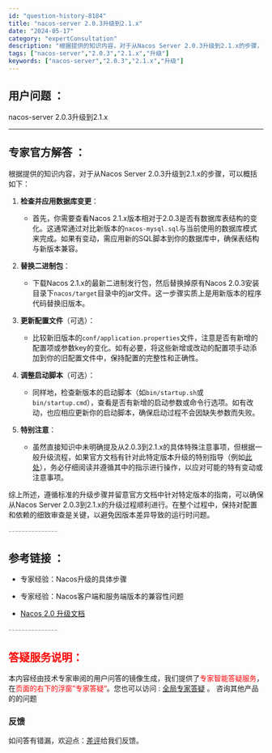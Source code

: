 ```yaml
---
id: "question-history-8184"
title: "nacos-server 2.0.3升级到2.1.x"
date: "2024-05-17"
category: "expertConsultation"
description: "根据提供的知识内容，对于从Nacos Server 2.0.3升级到2.1.x的步骤，可以概括如下：1. **检查并应用数据库变更**：   - 首先，你需要查看Nacos 2.1.x版本相对于2.0.3是否有数据库表结构的变化。这通常通过对比新版本的`nacos-mysql.sql`与当前使用的数"
tags: ["nacos-server","2.0.3","2.1.x","升级"]
keywords: ["nacos-server","2.0.3","2.1.x","升级"]
---
```


## 用户问题 ： 
 nacos-server 2.0.3升级到2.1.x  

---------------
## 专家官方解答 ：

根据提供的知识内容，对于从Nacos Server 2.0.3升级到2.1.x的步骤，可以概括如下：

1. **检查并应用数据库变更**：
   - 首先，你需要查看Nacos 2.1.x版本相对于2.0.3是否有数据库表结构的变化。这通常通过对比新版本的`nacos-mysql.sql`与当前使用的数据库模式来完成。如果有变动，需应用新的SQL脚本到你的数据库中，确保表结构与新版本兼容。

2. **替换二进制包**：
   - 下载Nacos 2.1.x的最新二进制发行包，然后替换掉原有Nacos 2.0.3安装目录下`nacos/target`目录中的jar文件。这一步骤实质上是用新版本的程序代码替换旧版本。

3. **更新配置文件**（可选）：
   - 比较新旧版本的`conf/application.properties`文件，注意是否有新增的配置项或参数key的变化。如有必要，将这些新增或改动的配置项手动添加到你的旧配置文件中，保持配置的完整性和正确性。

4. **调整启动脚本**（可选）：
   - 同样地，检查新版本的启动脚本（如`bin/startup.sh`或`bin/startup.cmd`），查看是否有新增的启动参数或命令行选项。如有改动，也应相应更新你的启动脚本，确保启动过程不会因缺失参数而失败。

5. **特别注意**：
   - 虽然直接知识中未明确提及从2.0.3到2.1.x的具体特殊注意事项，但根据一般升级流程，如果官方文档有针对此特定版本升级的特别指导（例如[此处](https://nacos.io/docs/latest/upgrading/200-upgrading/)），务必仔细阅读并遵循其中的指示进行操作，以应对可能的特有变动或注意事项。

综上所述，遵循标准的升级步骤并留意官方文档中针对特定版本的指南，可以确保从Nacos Server 2.0.3到2.1.x的升级过程顺利进行。在整个过程中，保持对配置和依赖的细致审查是关键，以避免因版本差异导致的运行时问题。


<font color="#949494">---------------</font> 


## 参考链接 ：

* 专家经验：Nacos升级的具体步骤 
 
 * 专家经验：Nacos客户端和服务端版本的兼容性问题 
 
 * [Nacos 2.0 升级文档](https://nacos.io/docs/latest/upgrading/200-upgrading)


 <font color="#949494">---------------</font> 
 


## <font color="#FF0000">答疑服务说明：</font> 

本内容经由技术专家审阅的用户问答的镜像生成，我们提供了<font color="#FF0000">专家智能答疑服务</font>，在<font color="#FF0000">页面的右下的浮窗”专家答疑“</font>。您也可以访问 : [全局专家答疑](https://answer.opensource.alibaba.com/docs/intro) 。 咨询其他产品的的问题

### 反馈
如问答有错漏，欢迎点：[差评](https://ai.nacos.io/user/feedbackByEnhancerGradePOJOID?enhancerGradePOJOId=13544)给我们反馈。
